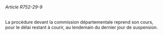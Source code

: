 ###### Article R752-29-9

La procédure devant la commission départementale reprend son cours, pour le délai restant à courir, au lendemain du dernier jour de suspension.


